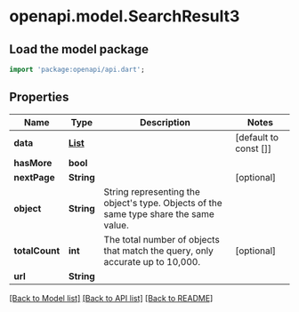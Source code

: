 # openapi.model.SearchResult3

## Load the model package
```dart
import 'package:openapi/api.dart';
```

## Properties
Name | Type | Description | Notes
------------ | ------------- | ------------- | -------------
**data** | [**List<PaymentIntent>**](PaymentIntent.md) |  | [default to const []]
**hasMore** | **bool** |  | 
**nextPage** | **String** |  | [optional] 
**object** | **String** | String representing the object's type. Objects of the same type share the same value. | 
**totalCount** | **int** | The total number of objects that match the query, only accurate up to 10,000. | [optional] 
**url** | **String** |  | 

[[Back to Model list]](../README.md#documentation-for-models) [[Back to API list]](../README.md#documentation-for-api-endpoints) [[Back to README]](../README.md)


